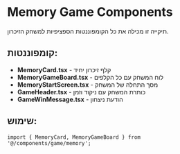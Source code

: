 # Memory Game Components

תיקייה זו מכילה את כל הקומפוננטות הספציפיות למשחק הזיכרון.

## קומפוננטות:

- **MemoryCard.tsx** - קלף זיכרון יחיד
- **MemoryGameBoard.tsx** - לוח המשחק עם כל הקלפים
- **MemoryStartScreen.tsx** - מסך התחלה של המשחק
- **GameHeader.tsx** - כותרת המשחק עם ניקוד וזמן
- **GameWinMessage.tsx** - הודעת ניצחון

## שימוש:

```tsx
import { MemoryCard, MemoryGameBoard } from '@/components/game/memory';
```
